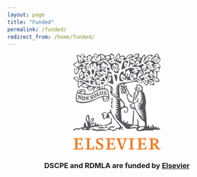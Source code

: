 ```yaml
---
layout: page
title: "Funded"
permalink: /funded/
redirect_from: /home/funded/
---
```



<p align="center"><img src="/images/logos/elsevier_logo.png" alt="Elsevier Logo" width="200"></p> 
<h3><b><p align="center"> DSCPE and RDMLA are funded by <a href="https://www.eslevier.com" target="_blank">Elsevier</a></p>

